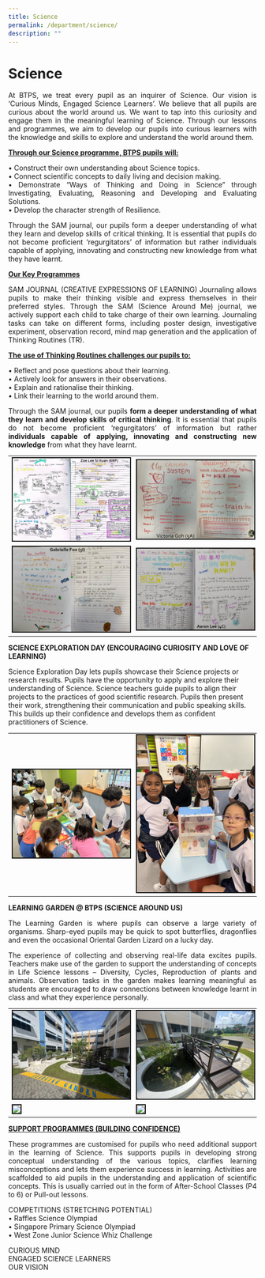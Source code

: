 ```yaml
---
title: Science
permalink: /department/science/
description: ""
---
```

# Science

<p align="justify">At BTPS, we treat every pupil as an inquirer of Science. Our vision is ‘Curious Minds, Engaged Science Learners’. We believe that all pupils are curious about the world around us. We want to tap into this curiosity and engage them in the meaningful learning of Science. 
Through our lessons and programmes, we aim to develop our pupils into curious learners with the knowledge and skills to explore and understand the world around them. </p>


<b><u>Through our Science programme, BTPS pupils will: </u></b><br>
<p align="justify">
•	 Construct their own understanding about Science topics.<br>
•	 Connect scientific concepts to daily living and decision making.<br>
• 	Demonstrate “Ways of Thinking and Doing in Science” through Investigating, Evaluating, Reasoning and Developing and Evaluating Solutions. <br>
•	 Develop the character strength of Resilience.</p>

<p align="justify">
Through the SAM journal, our pupils form a deeper understanding of what they learn and develop skills of critical thinking. It is essential that pupils do not become proficient ‘regurgitators’ of information but rather individuals capable of applying, innovating and constructing new knowledge from what they have learnt.</p>

<u><b>Our Key Programmes</b></u>
<p align="justify">
SAM JOURNAL (CREATIVE EXPRESSIONS OF LEARNING)
Journaling allows pupils to make their thinking visible and express themselves in their preferred styles. Through the SAM (Science Around Me) journal, we actively support each child to take charge of their own learning. Journaling tasks can take on different forms, including poster design, investigative experiment, observation record, mind map generation and the application of Thinking Routines (TR).  </p>

<u><b>The use of Thinking Routines challenges our pupils to:</b></u>

• 	Reflect and pose questions about their learning. <br>
• 	Actively look for answers in their observations. <br>
• 	Explain and rationalise their thinking.<br>
• 	Link their learning to the world around them. <br>

<p align="justify">
Through the SAM journal, our pupils <b>form a deeper understanding of what they learn and develop skills of critical thinking</b>. It is essential that pupils do not become proficient ‘regurgitators’ of information but rather <b>individuals capable of applying, innovating and constructing new knowledge</b> from what they have learnt.</p>

<table>
<tbody><tr><td><img style="border:2px solid; #0A0B30; width:300px;" src="/images/sci001.png"></td><td><img style="border:2px solid; #0A0B30; width:300px;" src="/images/sci002.png"></td></tr>

<tr><td><img style="border:2px solid; #0A0B30; width:300px;" src="/images/sci003.png"></td><td><img style="border:2px solid; #0A0B30; width:300px;" src="/images/sci004.png"></td></tr>
</tbody></table>
<b>SCIENCE EXPLORATION DAY (ENCOURAGING CURIOSITY AND LOVE OF LEARNING)</b>

<p style="justify">
Science Exploration Day lets pupils showcase their Science projects or research results. Pupils have the opportunity to apply and explore their understanding of Science. 
Science teachers guide pupils to align their projects to the practices of good scientific research. Pupils then present their work, strengthening their communication and public speaking skills. This builds up their confidence and develops them as confident practitioners of Science. 
</p>
<table>
<tbody><tr><td><img style="border:2px solid; #0A0B30; width:300px;" src="/images/sci005.jpg"></td><td><img style="border:2px solid; #0A0B30; width:300px;" src="/images/sci006.jpg"></td></tr></tbody></table>


<b>LEARNING GARDEN @ BTPS (SCIENCE AROUND US)</b>
<p align="justify">
The Learning Garden is where pupils can observe a large variety of organisms. Sharp-eyed pupils may be quick to spot butterflies, dragonflies and even the occasional Oriental Garden Lizard on a lucky day. </p>
<p align="justify">
The experience of collecting and observing real-life data excites pupils. Teachers make use of the garden to support the understanding of concepts in Life Science lessons – Diversity, Cycles, Reproduction of plants and animals. Observation tasks in the garden makes learning meaningful as students are encouraged to draw connections between knowledge learnt in class and what they experience personally.  </p>

<table>
<tbody><tr><td><img style="border:2px solid; #0A0B30; width:300px;" src="/images/sci007.jpg"></td><td><img style="border:2px solid; #0A0B30; width:300px;" src="/images/sci008.jpg"></td></tr>

<tr><td><img style="border:2px solid; #0A0B30; width:300px;" src="/images/sci009.jpg"></td><td><img style="border:2px solid; #0A0B30; width:300px;" src="/images/sci010.jpg"></td></tr>
</tbody></table>

<u><b>SUPPORT PROGRAMMES (BUILDING CONFIDENCE)</b></u>

<p align="justify">
These programmes are customised for pupils who need additional support in the learning of Science. This supports pupils in developing strong conceptual understanding of the various topics, clarifies learning misconceptions and lets them experience success in learning. 
Activities are scaffolded to aid pupils in the understanding and application of scientific concepts. This is usually carried out in the form of After-School Classes (P4 to 6) or Pull-out lessons.</p>

COMPETITIONS (STRETCHING POTENTIAL) <br>
• 	Raffles Science Olympiad <br>
• 	Singapore Primary Science Olympiad<br>
• 	West Zone Junior Science Whiz Challenge

<p align="justify">CURIOUS MIND<br>
ENGAGED SCIENCE LEARNERS <br>
OUR VISION</p>